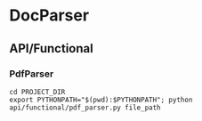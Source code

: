 # DocParser

## API/Functional
### PdfParser
```shell
cd PROJECT_DIR
export PYTHONPATH="$(pwd):$PYTHONPATH"; python api/functional/pdf_parser.py file_path
```
